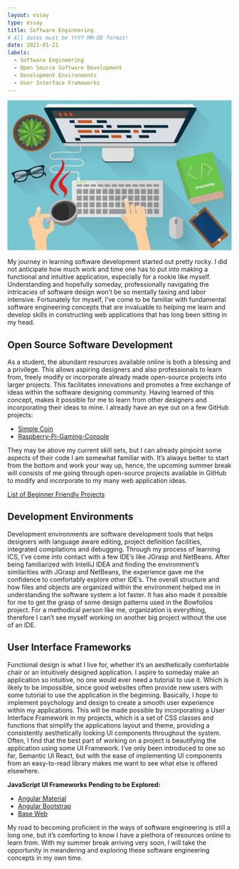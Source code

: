 ```yaml
---
layout: essay
type: essay
title: Software Engineering
# All dates must be YYYY-MM-DD format!
date: 2021-01-21
labels:
  - Software Engineering
  - Open Source Software Development
  - Development Environments
  - User Interface Frameworks
---
```


<img src="https://github.com/tineriver/tineriver.github.io/blob/master/images/IT-development-environment.jpeg?raw=true" width="600">

My journey in learning software development started out pretty rocky. I did not anticipate how much work and time one has to put into making a functional and intuitive application, especially for a rookie like myself. Understanding and hopefully someday, professionally navigating the intricacies of software design won’t be so mentally taxing and labor intensive. Fortunately for myself, I’ve come to be familiar with fundamental software engineering concepts that are invaluable to helping me learn and develop skills in constructing web applications that has long been sitting in my head.

## Open Source Software Development

As a student, the abundant resources available online is both a blessing and a privilege. This allows aspiring designers and also professionals to learn from, freely modify or incorporate already made open-source projects into larger projects. This facilitates innovations and promotes a free exchange of ideas within the software designing community. Having learned of this concept, makes it possible for me to learn from other designers and incorporating their ideas to mine. I already have an eye out on a few GitHub projects:

* [Simple Coin](https://github.com/cosme12/SimpleCoin)
* [Raspberry-Pi-Gaming-Console](https://github.com/AHueya/Raspberry-Pi-Gaming-Console)

They may be above my current skill sets, but I can already pinpoint some aspects of their code I am somewhat familiar with. It’s always better to start from the bottom and work your way up, hence, the upcoming summer break will consists of me going through open-source projects available in GitHub to modify and incorporate to my many web application ideas.

[List of Beginner Friendly Projects](https://github.com/MunGell/awesome-for-beginners#javascript)

## Development Environments

Development environments are software development tools that helps designers with language aware editing, project definition facilities, integrated compilations and debugging. Through my process of learning ICS, I’ve come into contact with a few IDE’s like JGrasp and NetBeans. After being familiarized with IntelliJ IDEA and finding the environment’s similarities with JGrasp and NetBeans, the experience gave me the confidence to comfortably explore other IDE’s. The overall structure and how files and objects are organized within the environment helped me in understanding the software system a lot faster. It has also made it possible for me to get the grasp of some design patterns used in the Bowfolios project. For a methodical person like me, organization is everything, therefore I can’t see myself working on another big project without the use of an IDE.


## User Interface Frameworks

 Functional design is what I live for, whether it’s an aesthetically comfortable chair or an intuitively designed application. I aspire to someday make an application so intuitive, no one would ever need a tutorial to use it. Which is likely to be impossible, since good websites often provide new users with some tutorial to use the application in the beginning. Basically, I hope to implement psychology and design to create a smooth user experience within my applications. This will be made possible by incorporating a User Interface Framework in my projects, which is a set of CSS classes and functions that simplify the applications layout and theme, providing a consistently aesthetically looking UI components throughout the system. Often, I find that the best part of working on a project is beautifying the application using some UI Framework. I’ve only been introduced to one so far, Semantic UI React, but with the ease of implementing UI components from an easy-to-read library makes me want to see what else is offered elsewhere.

**JavaScript UI Frameworks Pending to be Explored:**

* [Angular Material](https://material.angular.io/) 
* [Angular Bootstrap](https://valor-software.com/ngx-bootstrap/#/)
* [Base Web](https://baseweb.design/)

 My road to becoming proficient in the ways of software engineering is still a long one, but it’s comforting to know I have a plethora of resources online to learn from. With my summer break arriving very soon, I will take the opportunity in meandering and exploring these software engineering concepts in my own time.

